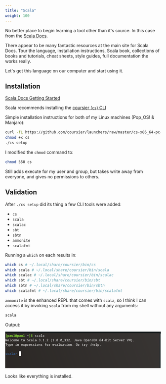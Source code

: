 ```yaml
---
title: "Scala"
weight: 100
---
```


No better place to begin learning a tool other than it's source. In this case from the [Scala Docs](https://docs.scala-lang.org/).

There appear to be many fantastic resources at the main site for Scala Docs. Tour the language, installation instructions, Scala book, collections of books and tutorials, cheat sheets, style guides, full documentation the works really.

Let's get this language on our computer and start using it.

## Installation

[Scala Docs Getting Started](https://docs.scala-lang.org/getting-started/index.html)

Scala recommends installing the [coursier (`cs`) CLI](https://get-coursier.io/docs/cli-installation)

Simple installation instructions for both of my Linux machines (Pop_OS! & Manjaro):

```bash
curl -fL https://github.com/coursier/launchers/raw/master/cs-x86_64-pc-linux.gz | gzip -d > cs
chmod +x cs
./cs setup
```

I modified the `chmod` command to:

```bash
chmod 550 cs
```

Still adds execute for my user and group, but takes write away from everyone, and gives no permissions to others.

## Validation

After `./cs setup` did its thing a few CLI tools were added:

- `cs`
- `scala`
- `scalac`
- `sbt`
- `sbtn`
- `ammonite`
- `scalafmt`

Running a `which` on each results in:

```bash
which cs # ~/.local/share/coursier/bin/cs
which scala # ~/.local/share/coursier/bin/scala
which scalac # ~/.local/share/coursier/bin/scalac
which sbt # ~/.local/share/coursier/bin/sbt
which sbtn # ~/.local/share/coursier/bin/sbtn
which scalafmt # ~/.local/share/coursier/bin/scalafmt
```

`ammonite` is the enhanced REPL that comes with `scala`, so I think I can access it by invoking `scala` from my shell without any arguments:

```bash
scala
```

Output:

![ammonite REPLI](pictures/ammonite.png)

Looks like everything is installed.
